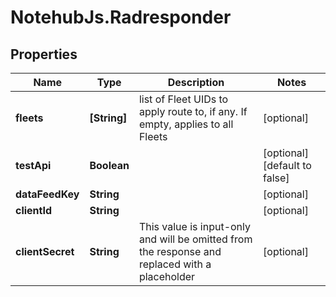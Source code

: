 # NotehubJs.Radresponder

## Properties

Name | Type | Description | Notes
------------ | ------------- | ------------- | -------------
**fleets** | **[String]** | list of Fleet UIDs to apply route to, if any.  If empty, applies to all Fleets | [optional] 
**testApi** | **Boolean** |  | [optional] [default to false]
**dataFeedKey** | **String** |  | [optional] 
**clientId** | **String** |  | [optional] 
**clientSecret** | **String** | This value is input-only and will be omitted from the response and replaced with a placeholder | [optional] 


